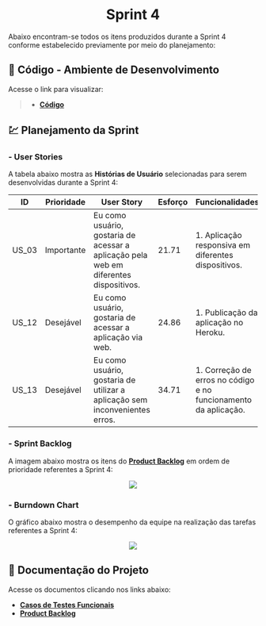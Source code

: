 <h1 align="center"> 
  Sprint 4
</h1>

Abaixo encontram-se todos os itens produzidos durante a Sprint 4 conforme estabelecido previamente por meio do planejamento: 

## 📃 Código - Ambiente de Desenvolvimento 

Acesse o link para visualizar:

> * [__Código__](https://github.com/vinicius-hso/api-sem3-target-crm/tree/development)

## 💹 Planejamento da Sprint

### - User Stories

A tabela abaixo mostra as __Histórias de Usuário__ selecionadas para serem desenvolvidas durante a Sprint 4:

| ID     | Prioridade | User Story                       | Esforço                              | Funcionalidades                      |
| -------| ---------- | -------------------------------- | ------------------------------------ | ------------------------------------ |
| US_03  | Importante | Eu como usuário, gostaria de acessar a aplicação pela web em diferentes dispositivos. | 21.71 | 1. Aplicação responsiva em diferentes dispositivos. | 
| US_12  | Desejável  | Eu como usuário, gostaria de acessar a aplicação via web.  | 24.86 | 1. Publicação da aplicação no Heroku. |
| US_13  | Desejável  | Eu como usuário, gostaria de utilizar a aplicação sem inconvenientes erros.  | 34.71 | 1. Correção de erros no código e no funcionamento da aplicação. |

### - Sprint Backlog

A imagem abaixo mostra os itens do [__Product Backlog__](https://github.com/vinicius-hso/api-sem3-target-crm/blob/Sprint-4/Documentation/product-backlog-target.pdf) em ordem de prioridade referentes a Sprint 4:

<p align="center">
  <img src="link" /></p>

### - Burndown Chart

O gráfico abaixo mostra o desempenho da equipe na realização das tarefas referentes a Sprint 4:

<p align="center">
  <img src="link"  /></p>
   
## 📂 Documentação do Projeto

Acesse os documentos clicando nos links abaixo:

* [__Casos de Testes Funcionais__](link)
* [__Product Backlog__](https://github.com/vinicius-hso/api-sem3-target-crm/blob/Sprint-4/Documentation/product-backlog-target.pdf)
